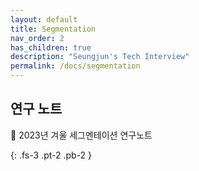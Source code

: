 ```yaml
---
layout: default
title: Segmentation
nav_order: 2
has_children: true
description: "Seungjun's Tech Interview"
permalink: /docs/segmentation
---
```


## 연구 노트

📝 2023년 겨울 세그멘테이션 연구노트

{: .fs-3 .pt-2 .pb-2 }